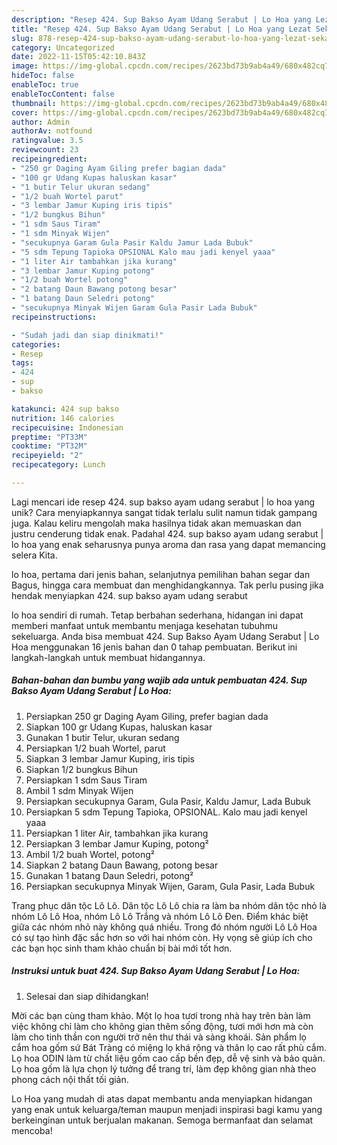```yaml
---
description: "Resep 424. Sup Bakso Ayam Udang Serabut | Lo Hoa yang Lezat Sekali"
title: "Resep 424. Sup Bakso Ayam Udang Serabut | Lo Hoa yang Lezat Sekali"
slug: 878-resep-424-sup-bakso-ayam-udang-serabut-lo-hoa-yang-lezat-sekali
category: Uncategorized
date: 2022-11-15T05:42:10.843Z
image: https://img-global.cpcdn.com/recipes/2623bd73b9ab4a49/680x482cq70/424-sup-bakso-ayam-udang-serabut-lo-hoa-foto-resep-utama.jpg
hideToc: false
enableToc: true
enableTocContent: false
thumbnail: https://img-global.cpcdn.com/recipes/2623bd73b9ab4a49/680x482cq70/424-sup-bakso-ayam-udang-serabut-lo-hoa-foto-resep-utama.jpg
cover: https://img-global.cpcdn.com/recipes/2623bd73b9ab4a49/680x482cq70/424-sup-bakso-ayam-udang-serabut-lo-hoa-foto-resep-utama.jpg
author: Admin
authorAv: notfound
ratingvalue: 3.5
reviewcount: 23
recipeingredient:
- "250 gr Daging Ayam Giling prefer bagian dada"
- "100 gr Udang Kupas haluskan kasar"
- "1 butir Telur ukuran sedang"
- "1/2 buah Wortel parut"
- "3 lembar Jamur Kuping iris tipis"
- "1/2 bungkus Bihun"
- "1 sdm Saus Tiram"
- "1 sdm Minyak Wijen"
- "secukupnya Garam Gula Pasir Kaldu Jamur Lada Bubuk"
- "5 sdm Tepung Tapioka OPSIONAL Kalo mau jadi kenyel yaaa"
- "1 liter Air tambahkan jika kurang"
- "3 lembar Jamur Kuping potong"
- "1/2 buah Wortel potong"
- "2 batang Daun Bawang potong besar"
- "1 batang Daun Seledri potong"
- "secukupnya Minyak Wijen Garam Gula Pasir Lada Bubuk"
recipeinstructions:

- "Sudah jadi dan siap dinikmati!"
categories:
- Resep
tags:
- 424
- sup
- bakso

katakunci: 424 sup bakso 
nutrition: 146 calories
recipecuisine: Indonesian
preptime: "PT33M"
cooktime: "PT32M"
recipeyield: "2"
recipecategory: Lunch

---
```





Lagi mencari ide resep 424. sup bakso ayam udang serabut | lo hoa yang unik? Cara menyiapkannya sangat tidak terlalu sulit namun tidak gampang juga. Kalau keliru mengolah maka hasilnya tidak akan memuaskan dan justru cenderung tidak enak. Padahal 424. sup bakso ayam udang serabut | lo hoa yang enak seharusnya punya aroma dan rasa yang dapat memancing selera Kita.




 lo hoa, pertama dari jenis bahan, selanjutnya pemilihan bahan segar dan Bagus, hingga cara membuat dan menghidangkannya. Tak perlu pusing jika hendak menyiapkan 424. sup bakso ayam udang serabut 





 lo hoa sendiri di rumah. Tetap berbahan sederhana, hidangan ini dapat memberi manfaat untuk membantu menjaga kesehatan tubuhmu sekeluarga. Anda bisa membuat 424. Sup Bakso Ayam Udang Serabut | Lo Hoa menggunakan 16 jenis bahan dan 0 tahap pembuatan. Berikut ini langkah-langkah untuk membuat hidangannya.

<!--inarticleads1-->

##### Bahan-bahan dan bumbu yang wajib ada untuk pembuatan 424. Sup Bakso Ayam Udang Serabut | Lo Hoa:

1. Persiapkan 250 gr Daging Ayam Giling, prefer bagian dada
1. Siapkan 100 gr Udang Kupas, haluskan kasar
1. Gunakan 1 butir Telur, ukuran sedang
1. Persiapkan 1/2 buah Wortel, parut
1. Siapkan 3 lembar Jamur Kuping, iris tipis
1. Siapkan 1/2 bungkus Bihun
1. Persiapkan 1 sdm Saus Tiram
1. Ambil 1 sdm Minyak Wijen
1. Persiapkan secukupnya Garam, Gula Pasir, Kaldu Jamur, Lada Bubuk
1. Persiapkan 5 sdm Tepung Tapioka, OPSIONAL. Kalo mau jadi kenyel yaaa
1. Persiapkan 1 liter Air, tambahkan jika kurang
1. Persiapkan 3 lembar Jamur Kuping, potong²
1. Ambil 1/2 buah Wortel, potong²
1. Siapkan 2 batang Daun Bawang, potong besar
1. Gunakan 1 batang Daun Seledri, potong²
1. Persiapkan secukupnya Minyak Wijen, Garam, Gula Pasir, Lada Bubuk


Trang phục dân tộc Lô Lô. Dân tộc Lô Lô chia ra làm ba nhóm dân tộc nhỏ là nhóm Lô Lô Hoa, nhóm Lô Lô Trắng và nhóm Lô Lô Đen. Điểm khác biệt giữa các nhóm nhỏ này không quá nhiều. Trong đó nhóm người Lô Lô Hoa có sự tạo hình đặc sắc hơn so với hai nhóm còn. Hy vọng sẽ giúp ích cho các bạn học sinh tham khảo chuẩn bị bài mới tốt hơn. 

<!--inarticleads2-->

##### Instruksi untuk buat 424. Sup Bakso Ayam Udang Serabut | Lo Hoa:


1. Selesai dan siap dihidangkan!

Mời các bạn cùng tham khảo. Một lọ hoa tươi trong nhà hay trên bàn làm việc không chỉ làm cho không gian thêm sống động, tươi mới hơn mà còn làm cho tinh thần con người trở nên thư thái và sảng khoái. Sản phẩm lọ cắm hoa gốm sứ Bát Tràng có miệng lọ khá rộng và thân lọ cao rất phù cắm. Lọ hoa ODIN làm từ chất liệu gốm cao cấp bền đẹp, dễ vệ sinh và bảo quản. Lọ hoa gốm là lựa chọn lý tưởng để trang trí, làm đẹp không gian nhà theo phong cách nội thất tối giản. 

 Lo Hoa yang mudah di atas dapat membantu anda menyiapkan hidangan yang enak untuk keluarga/teman maupun menjadi inspirasi bagi kamu yang berkeinginan untuk berjualan makanan. Semoga bermanfaat dan selamat mencoba!
